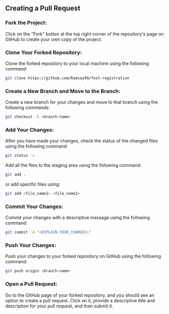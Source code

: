 ## Creating a Pull Request

### Fork the Project:
Click on the "Fork" button at the top right corner of the repository's page on GitHub to create your own copy of the project.

### Clone Your Forked Repository:
Clone the forked repository to your local machine using the following command:

```bash
git clone https://github.com/Ramsey99/fest-registration
```
### Create a New Branch and Move to the Branch:
Create a new branch for your changes and move to that branch using the following commands:

```bash
git checkout -b <branch-name>
```
### Add Your Changes:
After you have made your changes, check the status of the changed files using the following command:
```bash
git status -s
```
Add all the files to the staging area using the following command:
```bash
git add .
```
or add specific files using:
```bash
git add <file_name1> <file_name2>
```
### Commit Your Changes:
Commit your changes with a descriptive message using the following command:
```bash
git commit -m "<EXPLAIN-YOUR_CHANGES>"
```
### Push Your Changes:
Push your changes to your forked repository on GitHub using the following command:
```bash
git push origin <branch-name>
```

### Open a Pull Request:
Go to the GitHub page of your forked repository, and you should see an option to create a pull request. Click on it, provide a descriptive title and description for your pull request, and then submit it.
